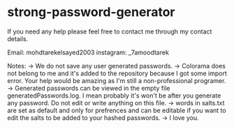 # strong-password-generator

If you need any help please feel free to contact me through my contact details.

Email: mohdtarekelsayed2003
instagram: _7amoodtarek

Notes: 
-> We do not save any user generated passwords.
-> Colorama does not belong to me and it's added to the repository because I got some import error. Your help would be amazing as I'm still a non-professional programer.
-> Generated passwords can be viewed in the empty file generatedPasswords.log. I mean probably it's won't be after you generate any password. Do not edit or write anything on this file.
-> words in salts.txt are set as default and only for prefrences and can be editable if you want to edit the salts to be added to your hashed passwords.
-> I love you.
